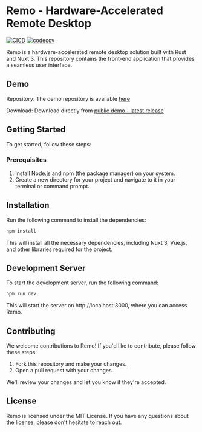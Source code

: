 # Remo - Hardware-Accelerated Remote Desktop

[![CICD](https://github.com/adidharmatoru/remo/actions/workflows/cicd.yml/badge.svg)](https://github.com/adidharmatoru/remo/actions/workflows/cicd.yml)
[![codecov](https://codecov.io/gh/adidharmatoru/remo/branch/master/graph/badge.svg)](https://codecov.io/gh/adidharmatoru/remo)

Remo is a hardware-accelerated remote desktop solution built with Rust and Nuxt 3. This repository contains the front-end application that provides a seamless user interface.

## Demo

Repository:
The demo repository is available [here](https://github.com/adidharmatoru/remo-windows)

Download:
Download directly from [public demo - latest release](https://github.com/adidharmatoru/remo-windows/releases/download/demo/remo.zip)

## Getting Started

To get started, follow these steps:

### Prerequisites

1. Install Node.js and npm (the package manager) on your system.
2. Create a new directory for your project and navigate to it in your terminal or command prompt.

## Installation

Run the following command to install the dependencies:

```bash
npm install
```

This will install all the necessary dependencies, including Nuxt 3, Vue.js, and other libraries required for the project.

## Development Server

To start the development server, run the following command:

```bash
npm run dev
```

This will start the server on http://localhost:3000, where you can access Remo.

## Contributing

We welcome contributions to Remo! If you'd like to contribute, please follow these steps:

1. Fork this repository and make your changes.
2. Open a pull request with your changes.

We'll review your changes and let you know if they're accepted.

## License

Remo is licensed under the MIT License. If you have any questions about the license, please don't hesitate to reach out.
